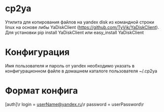 # cp2ya
Утилита для копирования файлов на yandex disk из командной строки linux на основе либы YaDiskClient (https://github.com/TyVik/YaDiskClient).
Для установки pip install YaDiskClient или easy_install YaDiskClient

# Конфигурация 
Имя пользователя и пароль от yandex необходимо указать в конфигурационном файле в домашнем каталоге пользователя ~/.cp2ya

# Формат конфига
[auth]\r
login = userName@yandex.ru\r
password = userPassword\r

